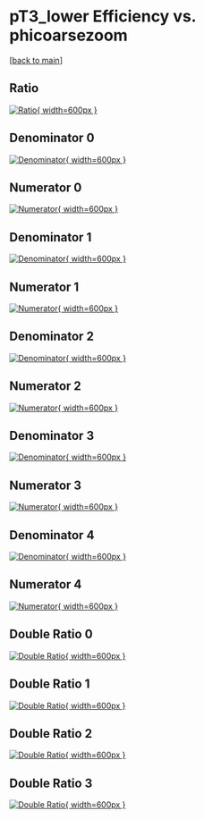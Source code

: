 # pT3_lower Efficiency vs. phicoarsezoom

[[back to main](./)]



## Ratio

[![Ratio](../mtv/var/pT3_lower_xtr_13_0_eff_phicoarsezoom.png){ width=600px }](../mtv/var/pT3_lower_xtr_13_0_eff_phicoarsezoom.pdf)

## Denominator 0

[![Denominator](../mtv/den/pT3_lower_xtr_13_0_eff_phicoarsezoom_den0.png){ width=600px }](../mtv/den/pT3_lower_xtr_13_0_eff_phicoarsezoom_den0.pdf)

## Numerator 0

[![Numerator](../mtv/num/pT3_lower_xtr_13_0_eff_phicoarsezoom_num0.png){ width=600px }](../mtv/num/pT3_lower_xtr_13_0_eff_phicoarsezoom_num0.pdf)

## Denominator 1

[![Denominator](../mtv/den/pT3_lower_xtr_13_0_eff_phicoarsezoom_den1.png){ width=600px }](../mtv/den/pT3_lower_xtr_13_0_eff_phicoarsezoom_den1.pdf)

## Numerator 1

[![Numerator](../mtv/num/pT3_lower_xtr_13_0_eff_phicoarsezoom_num1.png){ width=600px }](../mtv/num/pT3_lower_xtr_13_0_eff_phicoarsezoom_num1.pdf)

## Denominator 2

[![Denominator](../mtv/den/pT3_lower_xtr_13_0_eff_phicoarsezoom_den2.png){ width=600px }](../mtv/den/pT3_lower_xtr_13_0_eff_phicoarsezoom_den2.pdf)

## Numerator 2

[![Numerator](../mtv/num/pT3_lower_xtr_13_0_eff_phicoarsezoom_num2.png){ width=600px }](../mtv/num/pT3_lower_xtr_13_0_eff_phicoarsezoom_num2.pdf)

## Denominator 3

[![Denominator](../mtv/den/pT3_lower_xtr_13_0_eff_phicoarsezoom_den3.png){ width=600px }](../mtv/den/pT3_lower_xtr_13_0_eff_phicoarsezoom_den3.pdf)

## Numerator 3

[![Numerator](../mtv/num/pT3_lower_xtr_13_0_eff_phicoarsezoom_num3.png){ width=600px }](../mtv/num/pT3_lower_xtr_13_0_eff_phicoarsezoom_num3.pdf)

## Denominator 4

[![Denominator](../mtv/den/pT3_lower_xtr_13_0_eff_phicoarsezoom_den4.png){ width=600px }](../mtv/den/pT3_lower_xtr_13_0_eff_phicoarsezoom_den4.pdf)

## Numerator 4

[![Numerator](../mtv/num/pT3_lower_xtr_13_0_eff_phicoarsezoom_num4.png){ width=600px }](../mtv/num/pT3_lower_xtr_13_0_eff_phicoarsezoom_num4.pdf)

## Double Ratio 0

[![Double Ratio](../mtv/ratio/pT3_lower_xtr_13_0_eff_phicoarsezoom_ratio0.png){ width=600px }](../mtv/ratio/pT3_lower_xtr_13_0_eff_phicoarsezoom_ratio0.pdf)

## Double Ratio 1

[![Double Ratio](../mtv/ratio/pT3_lower_xtr_13_0_eff_phicoarsezoom_ratio1.png){ width=600px }](../mtv/ratio/pT3_lower_xtr_13_0_eff_phicoarsezoom_ratio1.pdf)

## Double Ratio 2

[![Double Ratio](../mtv/ratio/pT3_lower_xtr_13_0_eff_phicoarsezoom_ratio2.png){ width=600px }](../mtv/ratio/pT3_lower_xtr_13_0_eff_phicoarsezoom_ratio2.pdf)

## Double Ratio 3

[![Double Ratio](../mtv/ratio/pT3_lower_xtr_13_0_eff_phicoarsezoom_ratio3.png){ width=600px }](../mtv/ratio/pT3_lower_xtr_13_0_eff_phicoarsezoom_ratio3.pdf)

